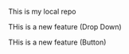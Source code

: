 <p>This is my local repo</P>
<p>THis is a new feature (Drop Down)</p>
<p>THis is a new feature (Button)</p>

